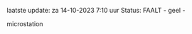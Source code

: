 laatste update: 
za 14-10-2023  7:10   uur 
Status: FAALT - geel - 
<div class="service Y">microstation</div>